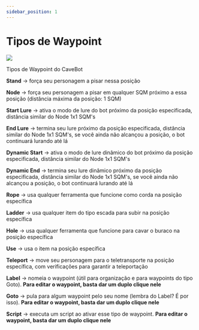 ```yaml
---
sidebar_position: 1
---
```


# Tipos de Waypoint
<div class="text--center">
  <img src="/img/waypoint_type.png" />
  <p>Tipos de Waypoint do CaveBot</p>
</div>

**Stand** -> força seu personagem a pisar nessa posição

**Node** -> força seu personagem a pisar em qualquer SQM próximo a essa posição (distância máxima da posição: 1 SQM)

**Start Lure** -> ativa o modo de lure do bot próximo da posição especificada, distância similar do Node 1x1 SQM's

**End Lure** -> termina seu lure próximo da posição especificada, distância similar do Node 1x1 SQM's, se você ainda não alcançou a posição, o bot continuará lurando até lá

**Dynamic Start** -> ativa o modo de lure dinâmico do bot próximo da posição especificada, distância similar do Node 1x1 SQM's

**Dynamic End** -> termina seu lure dinâmico próximo da posição especificada, distância similar do Node 1x1 SQM's, se você ainda não alcançou a posição, o bot continuará lurando até lá

**Rope** -> usa qualquer ferramenta que funcione como corda na posição específica

**Ladder** -> usa qualquer item do tipo escada para subir na posição específica

**Hole** -> usa qualquer ferramenta que funcione para cavar o buraco na posição específica

**Use** -> usa o item na posição específica

**Teleport** -> move seu personagem para o teletransporte na posição específica, com verificações para garantir a teleportação

**Label** -> nomeia o waypoint (útil para organização e para waypoints do tipo Goto). **Para editar o waypoint, basta dar um duplo clique nele**

**Goto** -> pula para algum waypoint pelo seu nome (lembra do Label? É por isso). **Para editar o waypoint, basta dar um duplo clique nele**

**Script** -> executa um script ao ativar esse tipo de waypoint. **Para editar o waypoint, basta dar um duplo clique nele**